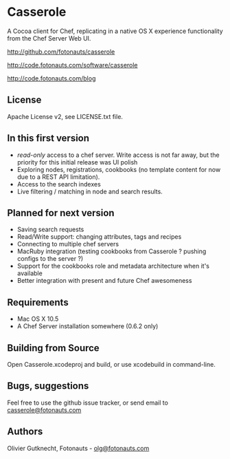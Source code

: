 Casserole
=========

A Cocoa client for Chef, replicating in a native OS X experience functionality from the Chef Server Web UI.

<http://github.com/fotonauts/casserole>

<http://code.fotonauts.com/software/casserole>

<http://code.fotonauts.com/blog>


License
-------

Apache License v2, see LICENSE.txt file.

In this first version
---------------------


* *read-only* access to a chef server. Write access is not far away, but the priority for this initial release was UI polish
* Exploring nodes, registrations, cookbooks (no template content for now due to a REST API limitation).
* Access to the search indexes
* Live filtering / matching in node and search results.

Planned for next version
------------------------


* Saving search requests
* Read/Write support: changing attributes, tags and recipes
* Connecting to multiple chef servers
* MacRuby integration (testing cookbooks from Casserole ? pushing configs to the server ?)
* Support for the cookbooks role and metadata architecture when it's available
* Better integration with present and future Chef awesomeness

Requirements
------------


* Mac OS X 10.5
* A Chef Server installation somewhere (0.6.2 only)

Building from Source
--------------------

Open Casserole.xcodeproj and build, or use xcodebuild in command-line.

Bugs, suggestions
-----------------

Feel free to use the github issue tracker, or send email to <casserole@fotonauts.com>

Authors
-------

Olivier Gutknecht, Fotonauts - <olg@fotonauts.com>
